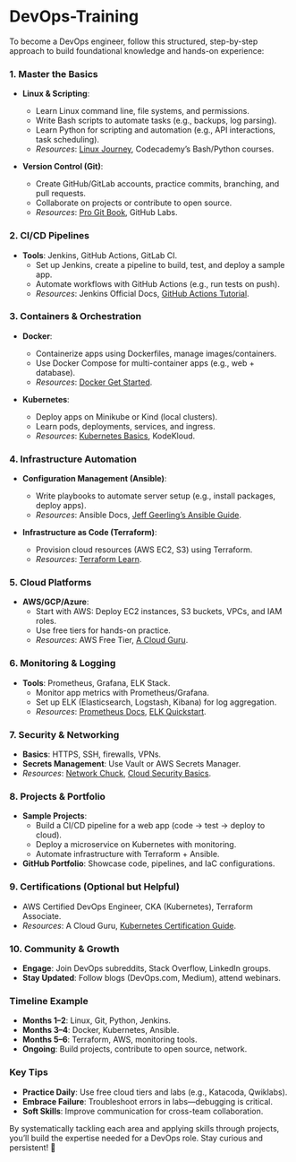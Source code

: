 # DevOps-Training

To become a DevOps engineer, follow this structured, step-by-step approach to build foundational knowledge and hands-on experience:

### **1. Master the Basics**
- **Linux & Scripting**: 
  - Learn Linux command line, file systems, and permissions.
  - Write Bash scripts to automate tasks (e.g., backups, log parsing).
  - Learn Python for scripting and automation (e.g., API interactions, task scheduling).
  - *Resources*: [Linux Journey](https://linuxjourney.com/), Codecademy’s Bash/Python courses.

- **Version Control (Git)**:
  - Create GitHub/GitLab accounts, practice commits, branching, and pull requests.
  - Collaborate on projects or contribute to open source.
  - *Resources*: [Pro Git Book](https://git-scm.com/book/en/v2), GitHub Labs.

### **2. CI/CD Pipelines**
- **Tools**: Jenkins, GitHub Actions, GitLab CI.
  - Set up Jenkins, create a pipeline to build, test, and deploy a sample app.
  - Automate workflows with GitHub Actions (e.g., run tests on push).
  - *Resources*: Jenkins Official Docs, [GitHub Actions Tutorial](https://docs.github.com/en/actions).

### **3. Containers & Orchestration**
- **Docker**:
  - Containerize apps using Dockerfiles, manage images/containers.
  - Use Docker Compose for multi-container apps (e.g., web + database).
  - *Resources*: [Docker Get Started](https://docs.docker.com/get-started/).

- **Kubernetes**:
  - Deploy apps on Minikube or Kind (local clusters).
  - Learn pods, deployments, services, and ingress.
  - *Resources*: [Kubernetes Basics](https://kubernetes.io/docs/tutorials/kubernetes-basics/), KodeKloud.

### **4. Infrastructure Automation**
- **Configuration Management (Ansible)**:
  - Write playbooks to automate server setup (e.g., install packages, deploy apps).
  - *Resources*: Ansible Docs, [Jeff Geerling’s Ansible Guide](https://www.ansiblefordevops.com/).

- **Infrastructure as Code (Terraform)**:
  - Provision cloud resources (AWS EC2, S3) using Terraform.
  - *Resources*: [Terraform Learn](https://learn.hashicorp.com/terraform).

### **5. Cloud Platforms**
- **AWS/GCP/Azure**:
  - Start with AWS: Deploy EC2 instances, S3 buckets, VPCs, and IAM roles.
  - Use free tiers for hands-on practice.
  - *Resources*: AWS Free Tier, [A Cloud Guru](https://acloudguru.com/).

### **6. Monitoring & Logging**
- **Tools**: Prometheus, Grafana, ELK Stack.
  - Monitor app metrics with Prometheus/Grafana.
  - Set up ELK (Elasticsearch, Logstash, Kibana) for log aggregation.
  - *Resources*: [Prometheus Docs](https://prometheus.io/docs/), [ELK Quickstart](https://www.elastic.co/guide/index.html).

### **7. Security & Networking**
- **Basics**: HTTPS, SSH, firewalls, VPNs.
- **Secrets Management**: Use Vault or AWS Secrets Manager.
- *Resources*: [Network Chuck](https://www.youtube.com/c/NetworkChuck), [Cloud Security Basics](https://cloud.google.com/security).

### **8. Projects & Portfolio**
- **Sample Projects**:
  - Build a CI/CD pipeline for a web app (code → test → deploy to cloud).
  - Deploy a microservice on Kubernetes with monitoring.
  - Automate infrastructure with Terraform + Ansible.
- **GitHub Portfolio**: Showcase code, pipelines, and IaC configurations.

### **9. Certifications (Optional but Helpful)**
- AWS Certified DevOps Engineer, CKA (Kubernetes), Terraform Associate.
- *Resources*: A Cloud Guru, [Kubernetes Certification Guide](https://github.com/walidshaari/Kubernetes-Certified-Administrator).

### **10. Community & Growth**
- **Engage**: Join DevOps subreddits, Stack Overflow, LinkedIn groups.
- **Stay Updated**: Follow blogs (DevOps.com, Medium), attend webinars.

### **Timeline Example**
- **Months 1–2**: Linux, Git, Python, Jenkins.
- **Months 3–4**: Docker, Kubernetes, Ansible.
- **Months 5–6**: Terraform, AWS, monitoring tools.
- **Ongoing**: Build projects, contribute to open source, network.

### **Key Tips**
- **Practice Daily**: Use free cloud tiers and labs (e.g., Katacoda, Qwiklabs).
- **Embrace Failure**: Troubleshoot errors in labs—debugging is critical.
- **Soft Skills**: Improve communication for cross-team collaboration.

By systematically tackling each area and applying skills through projects, you’ll build the expertise needed for a DevOps role. Stay curious and persistent! 🚀
